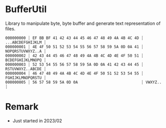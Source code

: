 ﻿# BufferUtil

Library to manipulate byte, byte buffer and generate text representation of files.

	000000000 ┊ EF BB BF 41 42 43 44 45 46 47 48 49 4A 4B 4C 4D ┊ ...ABCDEFGHIJKLM ┊ 
	000000001 ┊ 4E 4F 50 51 52 53 54 55 56 57 58 59 5A 0D 0A 41 ┊ NOPQRSTUVWXYZ..A ┊ 
	000000002 ┊ 42 43 44 45 46 47 48 49 4A 4B 4C 4D 4E 4F 50 51 ┊ BCDEFGHIJKLMNOPQ ┊ 
	000000003 ┊ 52 53 54 55 56 57 58 59 5A 0D 0A 41 42 43 44 45 ┊ RSTUVWXYZ..ABCDE ┊ 
	000000004 ┊ 46 47 48 49 4A 4B 4C 4D 4E 4F 50 51 52 53 54 55 ┊ FGHIJKLMNOPQRSTU ┊ 
	000000005 ┊ 56 57 58 59 5A 0D 0A                            ┊ VWXYZ..          ┊ 

# Remark

- Just started in 2023/02
